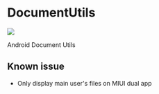 # DocumentUtils

[![](https://jitpack.io/v/moeshin/DocumentUtils.svg)](https://jitpack.io/#moeshin/DocumentUtils)

Android Document Utils

## Known issue

* Only display main user's files on MIUI dual app
